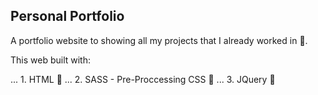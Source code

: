 ## Personal Portfolio

A portfolio website to showing all my projects that I already worked in :blue_book:.

This web built with:

... 1. HTML :rice:
... 2. SASS - Pre-Proccessing CSS :egg:
... 3. JQuery :fried_shrimp:
